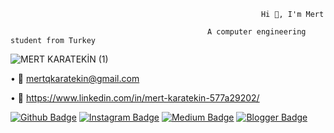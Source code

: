                                                             Hi 👋, I'm Mert
                                      
                                                A computer engineering student from Turkey
                                                
![MERT KARATEKİN (1)](https://user-images.githubusercontent.com/80035118/226667985-d4219639-fe40-46d2-aefb-5d6abc41c8f3.png)

      
• 📧 mertqkaratekin@gmail.com                                                

• 📌 https://www.linkedin.com/in/mert-karatekin-577a29202/

[![Github Badge](https://img.shields.io/badge/-Github-000?style=quare&labelColor=000&logo=Github&logoColor=white&link=link)](link) 
[![Instagram Badge](https://img.shields.io/badge/-Instagram-C13584?style=flat-quare&labelColor=C13584&logo=instagram&logoColor=white&link=link)](link) 
[![Medium Badge](https://img.shields.io/badge/-Medium-757575?style=flat-quare&labelColor=757575&logo=Medium&logoColor=white&link=link)](link) 
[![Blogger Badge](https://img.shields.io/badge/-Blogger-FF9800?style=flat-quare&labelColor=FF9800&logo=Blogger&logoColor=white&link=link)](link)


